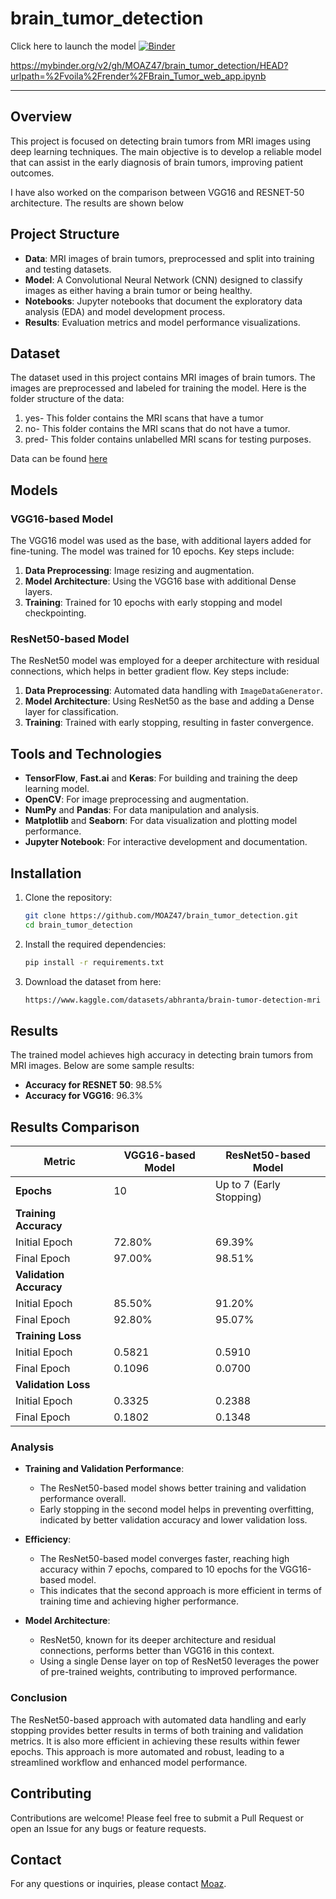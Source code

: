 # brain_tumor_detection

Click here to launch the model
[![Binder](https://mybinder.org/badge_logo.svg)](https://mybinder.org/v2/gh/MOAZ47/brain_tumor_detection/HEAD?urlpath=%2Fvoila%2Frender%2FBrain_Tumor_web_app.ipynb)

https://mybinder.org/v2/gh/MOAZ47/brain_tumor_detection/HEAD?urlpath=%2Fvoila%2Frender%2FBrain_Tumor_web_app.ipynb

---
## Overview

This project is focused on detecting brain tumors from MRI images using deep learning techniques. The main objective is to develop a reliable model that can assist in the early diagnosis of brain tumors, improving patient outcomes.

I have also worked on the comparison between VGG16 and RESNET-50 architecture. The results are shown below

## Project Structure

- **Data**: MRI images of brain tumors, preprocessed and split into training and testing datasets.
- **Model**: A Convolutional Neural Network (CNN) designed to classify images as either having a brain tumor or being healthy.
- **Notebooks**: Jupyter notebooks that document the exploratory data analysis (EDA) and model development process.
- **Results**: Evaluation metrics and model performance visualizations.

## Dataset

The dataset used in this project contains MRI images of brain tumors. The images are preprocessed and labeled for training the model. Here is the folder structure of the data:
1. yes- This folder contains the MRI scans that have a tumor
2. no- This folder contains the MRI scans that do not have a tumor.
3. pred- This folder contains unlabelled MRI scans for testing purposes.

Data can be found [here](https://www.kaggle.com/datasets/abhranta/brain-tumor-detection-mri)

## Models

### VGG16-based Model

The VGG16 model was used as the base, with additional layers added for fine-tuning. The model was trained for 10 epochs. Key steps include:

1. **Data Preprocessing**: Image resizing and augmentation.
2. **Model Architecture**: Using the VGG16 base with additional Dense layers.
3. **Training**: Trained for 10 epochs with early stopping and model checkpointing.

### ResNet50-based Model

The ResNet50 model was employed for a deeper architecture with residual connections, which helps in better gradient flow. Key steps include:

1. **Data Preprocessing**: Automated data handling with `ImageDataGenerator`.
2. **Model Architecture**: Using ResNet50 as the base and adding a Dense layer for classification.
3. **Training**: Trained with early stopping, resulting in faster convergence.

## Tools and Technologies

- **TensorFlow**, **Fast.ai** and **Keras**: For building and training the deep learning model.
- **OpenCV**: For image preprocessing and augmentation.
- **NumPy** and **Pandas**: For data manipulation and analysis.
- **Matplotlib** and **Seaborn**: For data visualization and plotting model performance.
- **Jupyter Notebook**: For interactive development and documentation.

## Installation

1. Clone the repository:
   ```bash
   git clone https://github.com/MOAZ47/brain_tumor_detection.git
   cd brain_tumor_detection
   ```

2. Install the required dependencies:
   ```bash
   pip install -r requirements.txt
   ```

3. Download the dataset from here:
   ```bash
   https://www.kaggle.com/datasets/abhranta/brain-tumor-detection-mri
   ```



## Results

The trained model achieves high accuracy in detecting brain tumors from MRI images. Below are some sample results:

- **Accuracy for RESNET 50**: 98.5%
- **Accuracy for VGG16**: 96.3%

## Results Comparison

| Metric                | VGG16-based Model      | ResNet50-based Model  |
|-----------------------|------------------------|-----------------------|
| **Epochs**            | 10                     | Up to 7 (Early Stopping) |
| **Training Accuracy** |                        |                       |
| Initial Epoch         | 72.80%                 | 69.39%                |
| Final Epoch           | 97.00%                 | 98.51%                |
| **Validation Accuracy**|                       |                       |
| Initial Epoch         | 85.50%                 | 91.20%                |
| Final Epoch           | 92.80%                 | 95.07%                |
| **Training Loss**     |                        |                       |
| Initial Epoch         | 0.5821                 | 0.5910                |
| Final Epoch           | 0.1096                 | 0.0700                |
| **Validation Loss**   |                        |                       |
| Initial Epoch         | 0.3325                 | 0.2388                |
| Final Epoch           | 0.1802                 | 0.1348                |

### Analysis

- **Training and Validation Performance**:
  - The ResNet50-based model shows better training and validation performance overall.
  - Early stopping in the second model helps in preventing overfitting, indicated by better validation accuracy and lower validation loss.

- **Efficiency**:
  - The ResNet50-based model converges faster, reaching high accuracy within 7 epochs, compared to 10 epochs for the VGG16-based model.
  - This indicates that the second approach is more efficient in terms of training time and achieving higher performance.

- **Model Architecture**:
  - ResNet50, known for its deeper architecture and residual connections, performs better than VGG16 in this context.
  - Using a single Dense layer on top of ResNet50 leverages the power of pre-trained weights, contributing to improved performance.

### Conclusion

The ResNet50-based approach with automated data handling and early stopping provides better results in terms of both training and validation metrics. It is also more efficient in achieving these results within fewer epochs. This approach is more automated and robust, leading to a streamlined workflow and enhanced model performance.

## Contributing

Contributions are welcome! Please feel free to submit a Pull Request or open an Issue for any bugs or feature requests.

## Contact

For any questions or inquiries, please contact [Moaz](mailto:moazhusain47@gmail.com).
